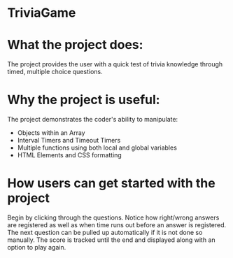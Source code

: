 # TriviaGame
# What the project does:
The project provides the user with a quick test of trivia knowledge through timed, multiple choice questions.

# Why the project is useful:
The project demonstrates the coder's ability to manipulate: 
- Objects within an Array
- Interval Timers and Timeout Timers
- Multiple functions using both local and global variables
- HTML Elements and CSS formatting

# How users can get started with the project
Begin by clicking through the questions. Notice how right/wrong answers are registered as well as when time runs out before an answer is registered. The next question can be pulled up automatically if it is not done so manually. The score is tracked until the end and displayed along with an option to play again.
